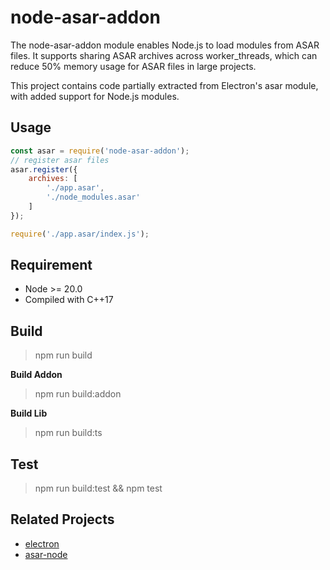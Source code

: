 node-asar-addon
====

The node-asar-addon module enables Node.js to ‌load modules from ASAR files‌. It supports ‌sharing ASAR archives across worker_threads‌, which can ‌reduce 50% memory usage for ASAR files in large projects.

This project contains ‌code partially extracted from‌ Electron's asar module, ‌with added support for‌ Node.js modules.

## Usage

```javascript
const asar = require('node-asar-addon');
// register asar files
asar.register({
    archives: [
        './app.asar',
        './node_modules.asar'
    ]
});

require('./app.asar/index.js');
```

## Requirement

- Node >= 20.0
- Compiled with C++17

## Build

> npm run build

**Build Addon**

> npm run build:addon

**Build Lib**

> npm run build:ts

## Test

> npm run build:test && npm test


## Related Projects
- [electron](https://github.com/electron/electron)
- [asar-node](https://github.com/toyobayashi/asar-node)